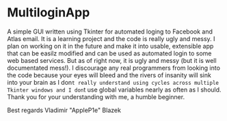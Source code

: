 # MultiloginApp
A simple GUI written using Tkinter for automated loging to Facebook and Atlas email. It is a learning project and the code is really ugly and messy. I plan on working on it in the future and make it into usable, extensible app that can be easilz modified and can be used as automated login to some web based services. 
But as of right now, it is ugly and messy (but it is well documentated mess!). 
I discourage any real programmers from looking into the code because your eyes will bleed and the rivers of insanity will sink into your brain as I don`t really understand using cycles across multiple Tkinter windows and I don`t use global variables nearly as often as I should.
Thank you for your understanding with me, a humble beginner. 

Best regards
Vladimir "AppleP1e" Blazek 
